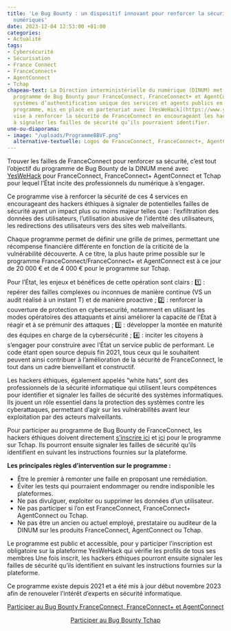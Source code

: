 ```yaml
---
title: 'Le Bug Bounty : un dispositif innovant pour renforcer la sécurité des services
  numériques'
date: 2023-12-04 12:53:00 +01:00
categories:
- Actualité
tags:
- Cybersécurité
- Sécurisation
- France Connect
- FranceConnect+
- AgentConnect
- Tchap
chapeau-text: La Direction interministérielle du numérique (DINUM) met à jour son
  programme de Bug Bounty pour FranceConnect, FranceConnect+ et AgentConnect, les
  systèmes d’authentification unique des services et agents publics en France. Ce
  programme, mis en place en partenariat avec [YesWeHack](https://www.yeswehack.com/fr),
  vise à renforcer la sécurité de FranceConnect en encourageant les hackers éthiques
  à signaler les failles de sécurité qu’ils pourraient identifier.
une-ou-diaporama:
- image: "/uploads/ProgrammeBBVF.png"
  alternative-textuelle: Logos de FranceConnect, FranceConnect+, AgentConnect et Tchap
---
```


Trouver les failles de FranceConnect pour renforcer sa sécurité, c’est tout l’objectif du programme de Bug Bounty de la DINUM mené avec [YesWeHack](https://www.yeswehack.com/fr) pour FranceConnect, FranceConnect+ AgentConnect et Tchap pour lequel l’État incite des professionnels du numérique à s’engager.

Ce programme vise à renforcer la sécurité de ces 4 services en encourageant des hackers éthiques à signaler de potentielles failles de sécurité ayant un impact plus ou moins majeur telles que : l’exfiltration des données des utilisateurs, l’utilisation abusive de l’identité des utilisateurs, les redirections des utilisateurs vers des sites web malveillants.

Chaque programme permet de définir une grille de primes, permettant une récompense financière différente en fonction de la criticité de la vulnérabilité découverte. A ce titre, la plus haute prime possible sur le programme FranceConnect/FranceConnect+ et AgentConnect est à ce jour de 20 000 € et de 4 000 € pour le programme sur Tchap.

Pour l’État, les enjeux et bénéfices de cette opération sont clairs :
1️⃣ : repérer des failles complexes ou inconnues de manière continue (VS un audit réalisé à un instant T) et de manière proactive ; 
2️⃣ : renforcer la couverture de protection en cybersecurité, notamment en utilisant les modes opératoires des attaquants et ainsi améliorer la capacité de l’État à réagir et à se prémunir des attaques ; 
3️⃣ : développer la montée en maturité des équipes en charge de la cybersécurité ; 
4️⃣ : inciter les citoyens à s’engager pour construire avec l’État un service public de performant. Le code étant open source depuis fin 2021, tous ceux qui le souhaitent peuvent ainsi contribuer à l’amélioration de la sécurité de FranceConnect, le tout dans un cadre bienveillant et constructif.

Les hackers éthiques, également appelés “white hats”, sont des professionnels de la sécurité informatique qui utilisent leurs compétences pour identifier et signaler les failles de sécurité des systèmes informatiques. Ils jouent un rôle essentiel dans la protection des systèmes contre les cyberattaques, permettant d’agir sur les vulnérabilités avant leur exploitation par des acteurs malveillants.

Pour participer au programme de Bug Bounty de FranceConnect, les hackers éthiques doivent directement [s’inscrire ici](https://yeswehack.com/programs/franceconnect-agentconnect-public) et [ici](https://yeswehack.com/programs/tchap) pour le programme sur Tchap. Ils pourront ensuite signaler les failles de sécurité qu’ils identifient en suivant les instructions fournies sur la plateforme.

**Les principales règles d’intervention sur le programme :**
* Être le premier à remonter une faille en proposant une remédiation.
* Éviter les tests qui pourraient endommager ou rendre indisponible les plateformes.
* Ne pas divulguer, exploiter ou supprimer les données d’un utilisateur.
* Ne pas participer si l’on est FranceConnect, FranceConnect+ AgentConnect ou Tchap.
* Ne pas être un ancien ou actuel employé, prestataire ou auditeur de la DINUM sur les produits FranceConnect, AgentConnect ou Tchap.

Le programme est public et accessible, pour y participer l’inscription est obligatoire sur la plateforme YesWeHack qui vérifie les profils de tous ses membres Une fois inscrit, les hackers éthiques pourront ensuite signaler les failles de sécurité qu’ils identifient en suivant les instructions fournies sur la plateforme.

Ce programme existe depuis 2021 et a été mis à jour début novembre 2023 afin de renouveler l’intérêt d’experts en sécurité informatique.

<p align="center"><a href="https://yeswehack.com/programs/franceconnect-agentconnect-public" class="button">Participer au Bug Bounty FranceConnect, FranceConnect+ et AgentConnect</a></p>

<p align="center"><a href="https://yeswehack.com/programs/tchap" class="button">Participer au Bug Bounty Tchap</a></p>